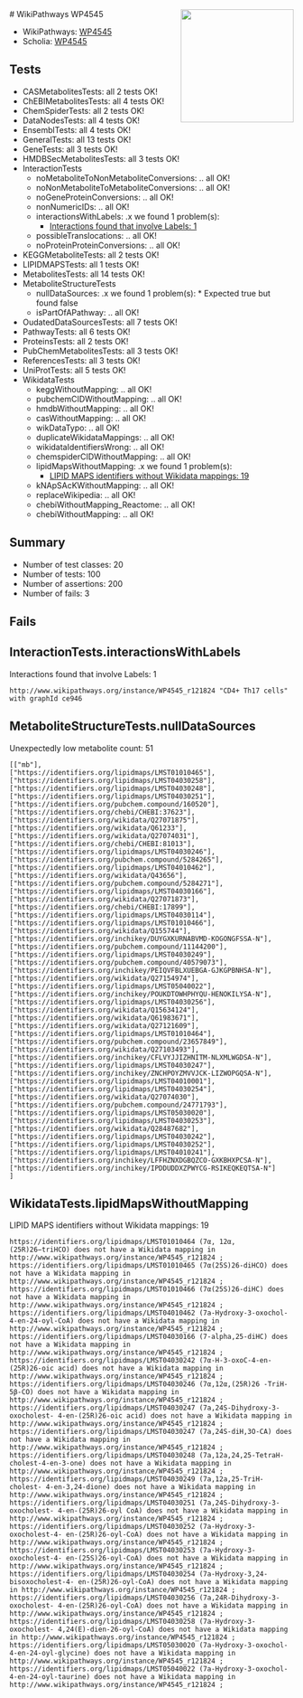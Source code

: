 <img style="float: right; width: 200px" src="https://upload.wikimedia.org/wikipedia/commons/thumb/8/83/Wplogo_with_text_500.png/640px-Wplogo_with_text_500.png" />
# WikiPathways WP4545

* WikiPathways: [WP4545](https://new.wikipathways.org/pathways/WP4545)
* Scholia: [WP4545](https://scholia.toolforge.org/wikipathways/WP4545)
## Tests
* CASMetabolitesTests: all 2 tests OK!
* ChEBIMetabolitesTests: all 4 tests OK!
* ChemSpiderTests: all 2 tests OK!
* DataNodesTests: all 4 tests OK!
* EnsemblTests: all 4 tests OK!
* GeneralTests: all 13 tests OK!
* GeneTests: all 3 tests OK!
* HMDBSecMetabolitesTests: all 3 tests OK!
* InteractionTests
    * noMetaboliteToNonMetaboliteConversions: .. all OK!
    * noNonMetaboliteToMetaboliteConversions: .. all OK!
    * noGeneProteinConversions: .. all OK!
    * nonNumericIDs: .. all OK!
    * interactionsWithLabels: .x we found 1 problem(s):
        * [Interactions found that involve Labels: 1](#630d2678)
    * possibleTranslocations: .. all OK!
    * noProteinProteinConversions: .. all OK!
* KEGGMetaboliteTests: all 2 tests OK!
* LIPIDMAPSTests: all 1 tests OK!
* MetabolitesTests: all 14 tests OK!
* MetaboliteStructureTests
    * nullDataSources: .x we found 1 problem(s):
            * Expected true but found false
    * isPartOfAPathway: .. all OK!
* OudatedDataSourcesTests: all 7 tests OK!
* PathwayTests: all 6 tests OK!
* ProteinsTests: all 2 tests OK!
* PubChemMetabolitesTests: all 3 tests OK!
* ReferencesTests: all 3 tests OK!
* UniProtTests: all 5 tests OK!
* WikidataTests
    * keggWithoutMapping: .. all OK!
    * pubchemCIDWithoutMapping: .. all OK!
    * hmdbWithoutMapping: .. all OK!
    * casWithoutMapping: .. all OK!
    * wikDataTypo: .. all OK!
    * duplicateWikidataMappings: .. all OK!
    * wikidataIdentifiersWrong: .. all OK!
    * chemspiderCIDWithoutMapping: .. all OK!
    * lipidMapsWithoutMapping: .x we found 1 problem(s):
        * [LIPID MAPS identifiers without Wikidata mappings: 19](#41c16d18)
    * kNApSAcKWithoutMapping: .. all OK!
    * replaceWikipedia: .. all OK!
    * chebiWithoutMapping_Reactome: .. all OK!
    * chebiWithoutMapping: .. all OK!


## Summary

* Number of test classes: 20
* Number of tests: 100
* Number of assertions: 200
* Number of fails: 3

## Fails

<a name="630d2678" />

## InteractionTests.interactionsWithLabels

Interactions found that involve Labels: 1
```
http://www.wikipathways.org/instance/WP4545_r121824 "CD4+ Th17 cells" with graphId ce946
```

<a name="91904206" />

## MetaboliteStructureTests.nullDataSources

Unexpectedly low metabolite count: 51
```
[["mb"],
["https://identifiers.org/lipidmaps/LMST01010465"],
["https://identifiers.org/lipidmaps/LMST04030258"],
["https://identifiers.org/lipidmaps/LMST04030248"],
["https://identifiers.org/lipidmaps/LMST04030251"],
["https://identifiers.org/pubchem.compound/160520"],
["https://identifiers.org/chebi/CHEBI:37623"],
["https://identifiers.org/wikidata/Q27071875"],
["https://identifiers.org/wikidata/Q61233"],
["https://identifiers.org/wikidata/Q27074031"],
["https://identifiers.org/chebi/CHEBI:81013"],
["https://identifiers.org/lipidmaps/LMST04030246"],
["https://identifiers.org/pubchem.compound/5284265"],
["https://identifiers.org/lipidmaps/LMST04010462"],
["https://identifiers.org/wikidata/Q43656"],
["https://identifiers.org/pubchem.compound/5284271"],
["https://identifiers.org/lipidmaps/LMST04030166"],
["https://identifiers.org/wikidata/Q27071873"],
["https://identifiers.org/chebi/CHEBI:17899"],
["https://identifiers.org/lipidmaps/LMST04030114"],
["https://identifiers.org/lipidmaps/LMST01010466"],
["https://identifiers.org/wikidata/Q155744"],
["https://identifiers.org/inchikey/DUYGXKURNABVMD-KOGONGFSSA-N"],
["https://identifiers.org/pubchem.compound/11144200"],
["https://identifiers.org/lipidmaps/LMST04030249"],
["https://identifiers.org/pubchem.compound/40579073"],
["https://identifiers.org/inchikey/PEIQVFBLXUEBGA-GJKGPBNHSA-N"],
["https://identifiers.org/wikidata/Q27154974"],
["https://identifiers.org/lipidmaps/LMST05040022"],
["https://identifiers.org/inchikey/POUKDTOWHPHYQU-HENOKILYSA-N"],
["https://identifiers.org/lipidmaps/LMST04030256"],
["https://identifiers.org/wikidata/Q15634124"],
["https://identifiers.org/wikidata/Q61983671"],
["https://identifiers.org/wikidata/Q27121609"],
["https://identifiers.org/lipidmaps/LMST01010464"],
["https://identifiers.org/pubchem.compound/23657849"],
["https://identifiers.org/wikidata/Q27103493"],
["https://identifiers.org/inchikey/CFLVYJJIZHNITM-NLXMLWGDSA-N"],
["https://identifiers.org/lipidmaps/LMST04030247"],
["https://identifiers.org/inchikey/ZNCHPOYZMVVJCK-LIZWOPGQSA-N"],
["https://identifiers.org/lipidmaps/LMST04010001"],
["https://identifiers.org/lipidmaps/LMST04030254"],
["https://identifiers.org/wikidata/Q27074030"],
["https://identifiers.org/pubchem.compound/24771793"],
["https://identifiers.org/lipidmaps/LMST05030020"],
["https://identifiers.org/lipidmaps/LMST04030253"],
["https://identifiers.org/wikidata/Q28487682"],
["https://identifiers.org/lipidmaps/LMST04030242"],
["https://identifiers.org/lipidmaps/LMST04030252"],
["https://identifiers.org/lipidmaps/LMST04010241"],
["https://identifiers.org/inchikey/LFFHZNXDGBQZCO-GXKBHXPCSA-N"],
["https://identifiers.org/inchikey/IPDDUDDXZPWYCG-RSIKEQKEQTSA-N"]
]
```

<a name="41c16d18" />

## WikidataTests.lipidMapsWithoutMapping

LIPID MAPS identifiers without Wikidata mappings: 19
```
https://identifiers.org/lipidmaps/LMST01010464 (7α, 12α,(25R)26−triHCO) does not have a Wikidata mapping in http://www.wikipathways.org/instance/WP4545_r121824 ; 
https://identifiers.org/lipidmaps/LMST01010465 (7α(25S)26-diHCO) does not have a Wikidata mapping in http://www.wikipathways.org/instance/WP4545_r121824 ; 
https://identifiers.org/lipidmaps/LMST01010466 (7α(25S)26-diHC) does not have a Wikidata mapping in http://www.wikipathways.org/instance/WP4545_r121824 ; 
https://identifiers.org/lipidmaps/LMST04010462 (7a-Hydroxy-3-oxochol- 4-en-24-oyl-CoA) does not have a Wikidata mapping in http://www.wikipathways.org/instance/WP4545_r121824 ; 
https://identifiers.org/lipidmaps/LMST04030166 (7-alpha,25-diHC) does not have a Wikidata mapping in http://www.wikipathways.org/instance/WP4545_r121824 ; 
https://identifiers.org/lipidmaps/LMST04030242 (7α-H-3-oxoC-4-en- (25R)26-oic acid) does not have a Wikidata mapping in http://www.wikipathways.org/instance/WP4545_r121824 ; 
https://identifiers.org/lipidmaps/LMST04030246 (7α,12α,(25R)26 -TriH-5β-CO) does not have a Wikidata mapping in http://www.wikipathways.org/instance/WP4545_r121824 ; 
https://identifiers.org/lipidmaps/LMST04030247 (7a,24S-Dihydroxy-3-oxocholest- 4-en-(25R)26-oic acid) does not have a Wikidata mapping in http://www.wikipathways.org/instance/WP4545_r121824 ; 
https://identifiers.org/lipidmaps/LMST04030247 (7a,24S-diH,3O-CA) does not have a Wikidata mapping in http://www.wikipathways.org/instance/WP4545_r121824 ; 
https://identifiers.org/lipidmaps/LMST04030248 (7a,12a,24,25-TetraH- cholest-4-en-3-one) does not have a Wikidata mapping in http://www.wikipathways.org/instance/WP4545_r121824 ; 
https://identifiers.org/lipidmaps/LMST04030249 (7a,12a,25-TriH-cholest- 4-en-3,24-dione) does not have a Wikidata mapping in http://www.wikipathways.org/instance/WP4545_r121824 ; 
https://identifiers.org/lipidmaps/LMST04030251 (7a,24S-Dihydroxy-3-oxocholest- 4-en-(25R)26-oyl CoA) does not have a Wikidata mapping in http://www.wikipathways.org/instance/WP4545_r121824 ; 
https://identifiers.org/lipidmaps/LMST04030252 (7a-Hydroxy-3-oxocholest-4- en-(25R)26-oyl-CoA) does not have a Wikidata mapping in http://www.wikipathways.org/instance/WP4545_r121824 ; 
https://identifiers.org/lipidmaps/LMST04030253 (7a-Hydroxy-3-oxocholest-4- en-(25S)26-oyl-CoA) does not have a Wikidata mapping in http://www.wikipathways.org/instance/WP4545_r121824 ; 
https://identifiers.org/lipidmaps/LMST04030254 (7a-Hydroxy-3,24-bisoxocholest-4- en-(25R)26-oyl-CoA) does not have a Wikidata mapping in http://www.wikipathways.org/instance/WP4545_r121824 ; 
https://identifiers.org/lipidmaps/LMST04030256 (7a,24R-Dihydroxy-3-oxocholest- 4-en-(25R)26-oyl-CoA) does not have a Wikidata mapping in http://www.wikipathways.org/instance/WP4545_r121824 ; 
https://identifiers.org/lipidmaps/LMST04030258 (7a-Hydroxy-3-oxocholest- 4,24(E)-dien-26-oyl-CoA) does not have a Wikidata mapping in http://www.wikipathways.org/instance/WP4545_r121824 ; 
https://identifiers.org/lipidmaps/LMST05030020 (7a-Hydroxy-3-oxochol- 4-en-24-oyl-glycine) does not have a Wikidata mapping in http://www.wikipathways.org/instance/WP4545_r121824 ; 
https://identifiers.org/lipidmaps/LMST05040022 (7a-Hydroxy-3-oxochol- 4-en-24-oyl-taurine) does not have a Wikidata mapping in http://www.wikipathways.org/instance/WP4545_r121824 ; 
```

